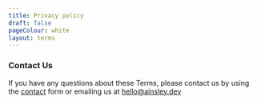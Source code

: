 ```yaml
---
title: Privacy policy
draft: false
pageColour: white
layout: terms
---
```



### Contact Us

If you have any questions about these Terms, please contact us by using the [contact](/contact/) form or emailing us at
[hello@ainsley.dev](mailto:hello@ainsley.dev)
